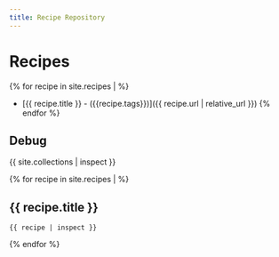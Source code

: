 ```yaml
---
title: Recipe Repository
---
```


# Recipes

{% for recipe in site.recipes | %}
- [{{ recipe.title }} - ({{recipe.tags}})]({{ recipe.url | relative_url }})
{% endfor %}

## Debug


{{ site.collections | inspect }}

{% for recipe in site.recipes | %}
## {{ recipe.title }}

```
{{ recipe | inspect }}
```

{% endfor %}

